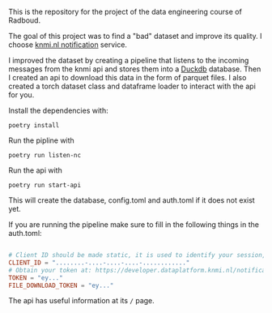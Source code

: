 
This is the repository for the project of the data engineering course of Radboud.

The goal of this project was to find a "bad" dataset and improve its quality. I choose [knmi.nl notification](https://developer.dataplatform.knmi.nl/notification-service) service.

I improved the dataset by creating a pipeline that listens to the incoming messages from the knmi api and stores them into a [Duckdb](https://duckdb.org/) database.
Then I created an api to download this data in the form of parquet files. 
I also created a torch dataset class and dataframe loader to interact with the api for you. 

Install the dependencies with: 

```shell
poetry install
```

Run the pipline with

```shell
poetry run listen-nc
```

Run the api with

```shell
poetry run start-api 
```

This will create the database, config.toml and auth.toml if it does not exist yet.

If you are running the pipeline make sure to fill in the following things in the auth.toml:

```toml

# Client ID should be made static, it is used to identify your session, so that missed events can be replayed after a disconnect
CLIENT_ID = "........-....-....-....-............"
# Obtain your token at: https://developer.dataplatform.knmi.nl/notification-service
TOKEN = "ey..."
FILE_DOWNLOAD_TOKEN = "ey..."
```

The api has useful information at its `/` page.